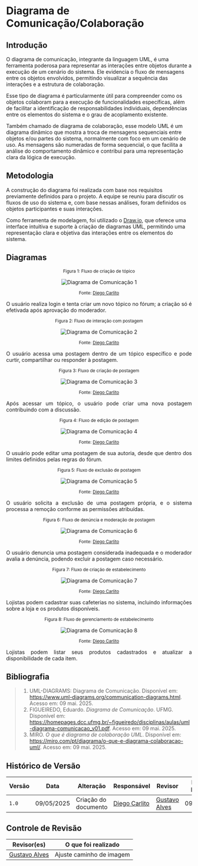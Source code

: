 # Diagrama de Comunicação/Colaboração

## Introdução

O diagrama de comunicação, integrante da linguagem UML, é uma ferramenta poderosa para representar as interações entre objetos durante a execução de um cenário do sistema. Ele evidencia o fluxo de mensagens entre os objetos envolvidos, permitindo visualizar a sequência das interações e a estrutura de colaboração.<br>

Esse tipo de diagrama é particularmente útil para compreender como os objetos colaboram para a execução de funcionalidades específicas, além de facilitar a identificação de responsabilidades individuais, dependências entre os elementos do sistema e o grau de acoplamento existente.<br>

Também chamado de diagrama de colaboração, esse modelo UML é um diagrama dinâmico que mostra a troca de mensagens sequenciais entre objetos e/ou partes do sistema, normalmente com foco em um cenário de uso. As mensagens são numeradas de forma sequencial, o que facilita a análise do comportamento dinâmico e contribui para uma representação clara da lógica de execução.

## Metodologia

A construção do diagrama foi realizada com base nos requisitos previamente definidos para o projeto. A equipe se reuniu para discutir os fluxos de uso do sistema e, com base nessas análises, foram definidos os objetos participantes e suas interações.<br>

Como ferramenta de modelagem, foi utilizado o [Draw.io](https://app.diagrams.net/), que oferece uma interface intuitiva e suporte à criação de diagramas UML, permitindo uma representação clara e objetiva das interações entre os elementos do sistema.

## Diagramas

<p align="center"><sub>Figura 1: Fluxo de criação de tópico</sub></p>

<p align="center">
  <img src="./Modelagem/foco2/Diagrama-de-Comunicacao-1.png" alt="Diagrama de Comunicação 1">
</p>

<p align="center"><sub>Fonte: <a href="https://github.com/DiegoCarlito">Diego Carlito</a></sub></p>

<p align="justify">O usuário realiza login e tenta criar um novo tópico no fórum; a criação só é efetivada após aprovação do moderador.</p>

<p align="center"><sub>Figura 2: Fluxo de interação com postagem</sub></p>

<p align="center">
  <img src="./Modelagem/foco2/Diagrama-de-Comunicacao-2.png" alt="Diagrama de Comunicação 2">
</p>

<p align="center"><sub>Fonte: <a href="https://github.com/DiegoCarlito">Diego Carlito</a></sub></p>

<p align="justify">O usuário acessa uma postagem dentro de um tópico específico e pode curtir, compartilhar ou responder à postagem.</p>

<p align="center"><sub>Figura 3: Fluxo de criação de postagem</sub></p>

<p align="center">
  <img src="./Modelagem/foco2/Diagrama-de-Comunicacao-3.png" alt="Diagrama de Comunicação 3">
</p>

<p align="center"><sub>Fonte: <a href="https://github.com/DiegoCarlito">Diego Carlito</a></sub></p>

<p align="justify">Após acessar um tópico, o usuário pode criar uma nova postagem contribuindo com a discussão.</p>

<p align="center"><sub>Figura 4: Fluxo de edição de postagem</sub></p>

<p align="center">
  <img src="./Modelagem/foco2/Diagrama-de-Comunicacao-4.png" alt="Diagrama de Comunicação 4">
</p>

<p align="center"><sub>Fonte: <a href="https://github.com/DiegoCarlito">Diego Carlito</a></sub></p>

<p align="justify">O usuário pode editar uma postagem de sua autoria, desde que dentro dos limites definidos pelas regras do fórum.</p>

<p align="center"><sub>Figura 5: Fluxo de exclusão de postagem</sub></p>

<p align="center">
  <img src="./Modelagem/foco2/Diagrama-de-Comunicacao-5.png" alt="Diagrama de Comunicação 5">
</p>

<p align="center"><sub>Fonte: <a href="https://github.com/DiegoCarlito">Diego Carlito</a></sub></p>

<p align="justify">O usuário solicita a exclusão de uma postagem própria, e o sistema processa a remoção conforme as permissões atribuídas.</p>

<p align="center"><sub>Figura 6: Fluxo de denúncia e moderação de postagem</sub></p>

<p align="center">
  <img src="./Modelagem/foco2/Diagrama-de-Comunicacao-6.png" alt="Diagrama de Comunicação 6">
</p>

<p align="center"><sub>Fonte: <a href="https://github.com/DiegoCarlito">Diego Carlito</a></sub></p>

<p align="justify">O usuário denuncia uma postagem considerada inadequada e o moderador avalia a denúncia, podendo excluir a postagem caso necessário.</p>

<p align="center"><sub>Figura 7: Fluxo de criação de estabelecimento</sub></p>

<p align="center">
  <img src="./Modelagem/foco2/Diagrama-de-Comunicacao-7.png" alt="Diagrama de Comunicação 7">
</p>

<p align="center"><sub>Fonte: <a href="https://github.com/DiegoCarlito">Diego Carlito</a></sub></p>

<p align="justify">Lojistas podem cadastrar suas cafeterias no sistema, incluindo informações sobre a loja e os produtos disponíveis.</p>

<p align="center"><sub>Figura 8: Fluxo de gerenciamento de estabelecimento</sub></p>

<p align="center">
  <img src="./Modelagem/foco2/Diagrama-de-Comunicacao-8.png" alt="Diagrama de Comunicação 8">
</p>

<p align="center"><sub>Fonte: <a href="https://github.com/DiegoCarlito">Diego Carlito</a></sub></p>

<p align="justify">Lojistas podem listar seus produtos cadastrados e atualizar a disponibilidade de cada item.</p>

## Bibliografia

> 1. UML-DIAGRAMS: Diagrama de Comunicação. Disponível em: https://www.uml-diagrams.org/communication-diagrams.html. Acesso em: 09 mai. 2025.
> 2. FIGUEIREDO, Eduardo. *Diagrama de Comunicação*. UFMG. Disponível em: https://homepages.dcc.ufmg.br/~figueiredo/disciplinas/aulas/uml-diagrama-comunicacao_v01.pdf. Acesso em: 09 mai. 2025.
> 3. MIRO. *O que é diagrama de colaboração UML*. Disponível em: https://miro.com/pt/diagrama/o-que-e-diagrama-colaboracao-uml/. Acesso em: 09 mai. 2025.

## Histórico de Versão

| Versão | Data       | Alteração            | Responsável                                   | Revisor | Data da Revisão |
| ------ | ---------- | -------------------- | --------------------------------------------- | ------- | --------------- |
| `1.0`  | 09/05/2025 | Criação do documento | [Diego Carlito](https://github.com/DiegoCarlito) | [Gustavo Alves](https://github.com/gustaallves)       | 09/05/2025               |

## Controle de Revisão

| Revisor(es) | O que foi realizado |
| ----------- | ------------------- |
| [Gustavo Alves](https://github.com/gustaallves)         | Ajuste caminho de imagem                   |
